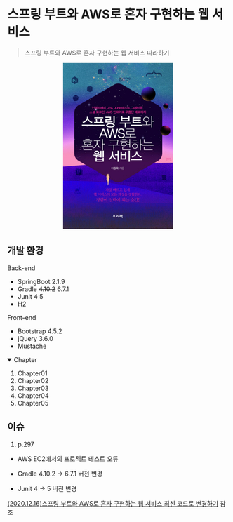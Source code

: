 # 스프링 부트와 AWS로 혼자 구현하는 웹 서비스
> 스프링 부트와 AWS로 혼자 구현하는 웹 서비스 따라하기

<div align=center>

![springboot](./images/springboot.jpg)

</div>

## 개발 환경

Back-end

* SpringBoot 2.1.9
* Gradle ~~4.10.2~~ 6.7.1
* Junit ~~4~~ 5
* H2
  
Front-end

* Bootstrap 4.5.2
* jQuery 3.6.0
* Mustache

<!-- TABLE OF CONTENTS -->
<details open="open">
  <summary>Chapter</summary>
  <ol>
    <li>Chapter01</li>
    <li>Chapter02</li>
    <li>Chapter03</li>
    <li>Chapter04</li>
    <li>Chapter05</li>
  </ol>
</details>

## 이슈

1. p.297 

- AWS EC2에서의 프로젝트 테스트 오류
  

- Gradle 4.10.2 -> 6.7.1 버전 변경
  

- Junit 4 -> 5 버전 변경
  
[(2020.12.16)스프링 부트와 AWS로 혼자 구현하는 웹 서비스 최신 코드로 변경하기]((https://www.youtube.com/watch?v=AhCib1thS7M&list=PL9mhQYIlKEhfg0aLdaO04wYUovLMXY4DU&index=1)) 참조